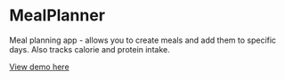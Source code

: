 # MealPlanner

Meal planning app - allows you to create meals and add them to specific days. Also tracks calorie and protein intake.

[View demo here](https://billylevin.github.io/mealplanner/)
